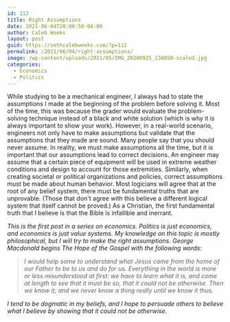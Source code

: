 ```yaml
---
id: 112
title: Right Assumptions
date: 2021-06-04T20:00:50-04:00
author: Caleb Weeks
layout: post
guid: https://sethcalebweeks.com/?p=112
permalink: /2021/06/04/right-assumptions/
image: /wp-content/uploads/2021/05/IMG_20200925_130058-scaled.jpg
categories:
  - Economics
  - Politics
---
```

<!-- wp:paragraph -->
<p>While studying to be a mechanical engineer, I always had to state the assumptions I made at the beginning of the problem before solving it. Most of the time, this was because the grader would evaluate the problem-solving technique instead of a black and white solution (which is why it is always important to show your work). However, in a real-world scenario, engineers not only have to make assumptions but validate that the assumptions that they made are sound. Many people say that you should never assume. In reality, we must make assumptions all the time, but it is important that our assumptions lead to correct decisions. An engineer may assume that a certain piece of equipment will be used in extreme weather conditions and design to account for those extremities. Similarly, when creating societal or political organizations and policies, correct assumptions must be made about human behavior. Most logicians will agree that at the root of any belief system, there must be fundamental truths that are unprovable. (Those that don't agree with this believe a different logical system that itself cannot be proved.) As a Christian, the first fundamental truth that I believe is that the Bible is infallible and inerrant.</p>
<p><em>This is the first post in a series on economics. Politics is just economics, and economics is just value systems. My knowledge on this topic is mostly philosophical, but I will try to make the right assumptions. George Macdonald begins The Hope of the Gospel with the following words:</em></p>
<blockquote>
<p><em>I would help some to understand what Jesus came from the home of our Father to be to us and do for us. Everything in the world is more or less misunderstood at first: we have to learn what it is, and come at length to see that it must be so, that it could not be otherwise. Then we know it; and we never know a thing really until we know it thus. </em></p>
</blockquote>
<p><em>I tend to be dogmatic in my beliefs, and I hope to persuade others to believe what I believe by showing that it could not be otherwise.</em></p>
<!-- /wp:paragraph -->